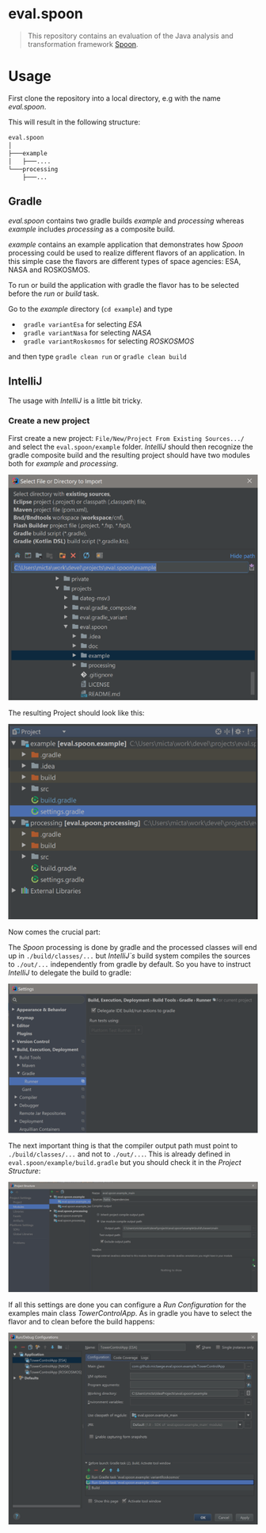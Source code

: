 # eval.spoon
> This repository contains an evaluation of the Java analysis and transformation framework [Spoon](http://spoon.gforge.inria.fr/index.html).


# Usage

First clone the repository into a local directory, e.g with the name _eval.spoon_.

This will result in the following structure:

```
eval.spoon
│
├───example
│   ├───....
└───processing
    ├───...
```

## Gradle

_eval.spoon_ contains two gradle builds _example_ and _processing_ whereas _example_ includes _processing_ as a composite build.

_example_ contains an example application that demonstrates how _Spoon_ processing could be used to realize different flavors of an application. In this simple case the flavors are different types of space agencies: ESA, NASA and ROSKOSMOS.

To run or build the application with gradle the flavor has to be selected before the _run_ or _build_ task.

Go to the _example_ directory (```cd example```)
and type
- ``` gradle variantEsa``` for selecting _ESA_
- ``` gradle variantNasa``` for selecting _NASA_
- ``` gradle variantRoskosmos``` for selecting _ROSKOSMOS_

and then type ```gradle clean run``` or ```gradle clean build```

## IntelliJ

The usage with _IntelliJ_ is a little bit tricky.

### Create a new project

First create a new project: ```File/New/Project From Existing Sources.../``` and select the ```eval.spoon/example``` folder. _IntelliJ_ should then recognize the gradle composite build and the resulting project should have two modules both for _example_ and _processing_.

![Create Project](./doc/ProjectFromExistingSources.png)

The resulting Project should look like this:

![Project](./doc/Project.png)

Now comes the crucial part:

The _Spoon_ processing is done by gradle and the processed classes will end up in ```./build/classes/...``` but _IntelliJ`s_ build system compiles the sources to ```./out/...``` independently from gradle by default.  So you have to instruct _IntelliJ_ to delegate the build to gradle:

![Delegate Build to Gradle](./doc/DelegateBuildToGradle.png)

The next important thing is that the compiler output path must point to ```./build/classes/...``` and not to ```./out/...```. This is already defined in ```eval.spoon/example/build.gradle``` but you should check it in the _Project Structure_:

![Project Structure](./doc/ProjectStructure.png)

If all this settings are done you can configure a _Run Configuration_ for the examples main class _TowerControlApp_. As in gradle you have to select the flavor and to clean before the build happens:

![Run Configuration](./doc/RunConfiguration.png)
